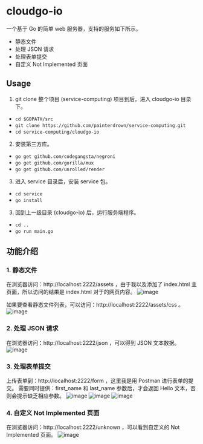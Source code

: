 # cloudgo-io

一个基于 Go 的简单 web 服务器，支持的服务如下所示。
  - 静态文件
  - 处理 JSON 请求
  - 处理表单提交
  - 自定义 Not Implemented 页面

## Usage

1. git clone 整个项目 (service-computing) 项目到后，进入 cloudgo-io 目录下。
  - `cd $GOPATH/src`
  - `git clone https://github.com/painterdrown/service-computing.git`
  - `cd service-computing/cloudgo-io`

2. 安装第三方库。
  - `go get github.com/codegangsta/negroni`
  - `go get github.com/gorilla/mux`
  - `go get github.com/unrolled/render`

3. 进入 service 目录后，安装 service 包。
  - `cd service`
  - `go install`

3. 回到上一级目录 (cloudgo-io) 后，运行服务端程序。
  - `cd ..`
  - `go run main.go`

## 功能介绍

### 1. 静态文件

在浏览器访问：http://localhost:2222/assets ，由于我以及添加了 index.html 主页面，所以访问的结果是 index.html 对于的网页内容。
![image](README/1.1.png)

如果要查看静态文件列表，可以访问：http://localhost:2222/assets/css 。
![image](README/1.2.png)

### 2. 处理 JSON 请求

在浏览器访问：http://localhost:2222/json ，可以得到 JSON 文本数据。
![image](README/2.1.png)

### 3. 处理表单提交

上传表单到：http://localhost:2222/form ，这里我是用 Postman 进行表单的提交。
需要同时提供：first_name 和 last_name 参数后，才会返回 Hello 文本，否则会提示缺乏相应参数。
![image](README/3.1.png)
![image](README/3.2.png)
![image](README/3.3.png)


### 4. 自定义 Not Implemented 页面

在浏览器访问：http://localhost:2222/unknown ，可以看到自定义的 Not Implemented 页面。
![image](README/4.1.png)
